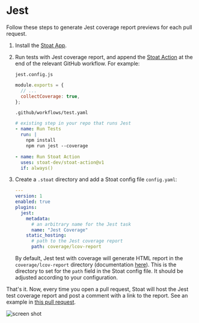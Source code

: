 # Jest

Follow these steps to generate Jest coverage report previews for each pull request.

1. Install the [Stoat App](https://github.com/apps/stoat-app).

2. Run tests with Jest coverage report, and append the [Stoat Action](https://github.com/stoat-dev/stoat-action) at the end of the relevant GitHub workflow. For example:

    `jest.config.js`
    ```js
    module.exports = {
      // ...
      collectCoverage: true,
    };
    ```

    `.github/workflows/test.yaml`
    ```yaml
    # existing step in your repo that runs Jest
    - name: Run Tests
      run: |
        npm install
        npm run jest --coverage

    - name: Run Stoat Action
      uses: stoat-dev/stoat-action@v1
      if: always()
    ```

3. Create a `.stoat` directory and add a Stoat config file `config.yaml`:

    ```yaml title=".stoat/config.yaml"
    ---
    version: 1
    enabled: true
    plugins:
      jest:
        metadata:
          # an arbitrary name for the Jest task
          name: "Jest Coverage"
        static_hosting:
          # path to the Jest coverage report
          path: coverage/lcov-report
    ```

   By default, Jest test with coverage will generate HTML report in the `coverage/lcov-report` directory (documentation [here](https://jestjs.io/docs/configuration#coveragereporters-arraystring--string-options)). This is the directory to set for the `path` field in the Stoat config file. It should be adjusted according to your configuration.

That's it. Now, every time you open a pull request, Stoat will host the Jest test coverage report and post a comment with a link to the report. See an example in [this pull request](https://github.com/stoat-dev/examples/pull/1).

![screen shot](https://user-images.githubusercontent.com/1933157/204403456-1e3dc522-a68c-41ee-a288-997451718eff.png)
